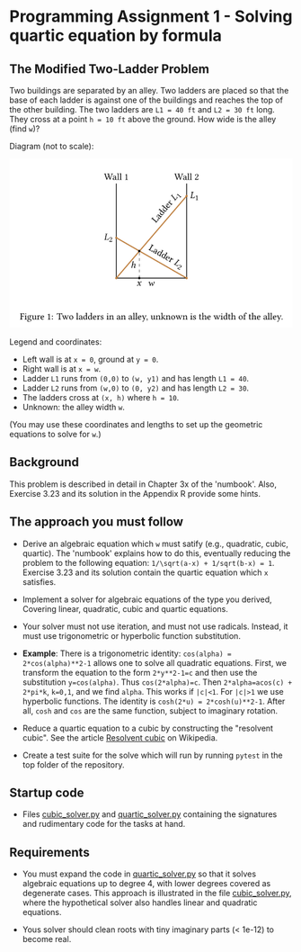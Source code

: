 # Programming Assignment 1 - Solving quartic equation by formula

## The Modified Two-Ladder Problem

Two buildings are separated by an alley. Two ladders are placed so
that the base of each ladder is against one of the buildings and
reaches the top of the other building. The two ladders are `L1 = 40
ft` and `L2 = 30 ft` long. They cross at a point `h = 10 ft` above the
ground. How wide is the alley (find `w`)?

Diagram (not to scale):

![Two ladders in an alley](TwoLadders.png)


Legend and coordinates:
- Left wall is at `x = 0`, ground at `y = 0`.
- Right wall is at `x = w`.
- Ladder `L1` runs from `(0,0)` to `(w, y1)` and has length `L1 = 40`.
- Ladder `L2` runs from `(w,0)` to `(0, y2)` and has length `L2 = 30`.
- The ladders cross at `(x, h)` where `h = 10`.
- Unknown: the alley width `w`.

(You may use these coordinates and lengths to set up the geometric equations to solve for `w`.)


## Background

This problem is described in detail in Chapter 3x of the 'numbook'.
Also, Exercise 3.23 and its solution in the Appendix R provide some hints.


## The approach you must follow

  * Derive an algebraic equation which `w` must satify (e.g., quadratic, cubic,
  quartic). The 'numbook' explains how to do this, eventually reducing
  the problem to the following equation: `1/\sqrt(a-x) + 1/sqrt(b-x) = 1`.
  Exercise 3.23 and its solution contain the quartic equation which
  `x` satisfies.
  
  * Implement a solver for algebraic equations of the type you derived,
  Covering linear, quadratic, cubic and quartic equations.

  * Your solver must not use iteration, and must not use radicals.
  Instead, it must use trigonometric or hyperbolic function substitution.
  
  * **Example**: There is a trigonometric identity:
  `cos(alpha) = 2*cos(alpha)**2-1` allows one to solve all quadratic
  equations. First, we transform the equation to the form
  `2*y**2-1=c` and then use the substitution `y=cos(alpha)`. Thus
  `cos(2*alpha)=c`. Then `2*alpha=acos(c) + 2*pi*k`, `k=0,1`, and we find `alpha`.
  This works if `|c|<1`. For `|c|>1` we use hyperbolic
  functions. The identity is `cosh(2*u) = 2*cosh(u)**2-1`.
  After all, `cosh` and `cos` are the same function, subject to
  imaginary rotation.


  * Reduce a quartic equation to a cubic by constructing the
  "resolvent cubic". See the article [Resolvent  cubic](https://en.wikipedia.org/wiki/Resolvent_cubic) on Wikipedia.


  * Create a test suite for the solve which will run by running `pytest`
  in the top folder of the repository.
  
## Startup code

  * Files [cubic_solver.py](cubic_solver.py) and
  [quartic_solver.py](quartic_solver.py) containing the signatures and
  rudimentary code for the tasks at hand.
  
  
## Requirements

  * You must expand the code in [quartic_solver.py](quartic_solver.py) 
  so that it solves algebraic equations up to degree 4, with lower degrees
  covered as degenerate cases. This approach is illustrated
  in the file [cubic_solver.py](cubic_solver.py), where the hypothetical
  solver also handles linear and quadratic equations.
  
  * Yous solver should clean roots with tiny imaginary parts (< 1e-12) 
  to become real.
  
